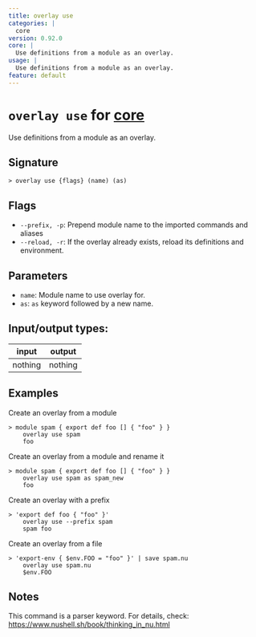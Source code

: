 ```yaml
---
title: overlay use
categories: |
  core
version: 0.92.0
core: |
  Use definitions from a module as an overlay.
usage: |
  Use definitions from a module as an overlay.
feature: default
---
```

<!-- This file is automatically generated. Please edit the command in https://github.com/nushell/nushell instead. -->

# `overlay use` for [core](/commands/categories/core.md)

<div class='command-title'>Use definitions from a module as an overlay.</div>

## Signature

```> overlay use {flags} (name) (as)```

## Flags

 -  `--prefix, -p`: Prepend module name to the imported commands and aliases
 -  `--reload, -r`: If the overlay already exists, reload its definitions and environment.

## Parameters

 -  `name`: Module name to use overlay for.
 -  `as`: `as` keyword followed by a new name.


## Input/output types:

| input   | output  |
| ------- | ------- |
| nothing | nothing |

## Examples

Create an overlay from a module
```nu
> module spam { export def foo [] { "foo" } }
    overlay use spam
    foo

```

Create an overlay from a module and rename it
```nu
> module spam { export def foo [] { "foo" } }
    overlay use spam as spam_new
    foo

```

Create an overlay with a prefix
```nu
> 'export def foo { "foo" }'
    overlay use --prefix spam
    spam foo

```

Create an overlay from a file
```nu
> 'export-env { $env.FOO = "foo" }' | save spam.nu
    overlay use spam.nu
    $env.FOO

```

## Notes
This command is a parser keyword. For details, check:
  https://www.nushell.sh/book/thinking_in_nu.html